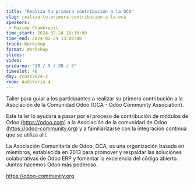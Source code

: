 ```yaml
---
title: "Realiza tu primera contribución a la OCA"
slug: realiza-tu-primera-contribucion-a-la-oca
speakers:
 - Maxime Chambreuil
time_start: 2024-02-24 10:10:00
time_end: 2024-02-24 13:00:00
track: Workshop
format: Workshop
slides: 
video: 
gridarea: "19 / 5 / 20 / 5"
timeslot: 48
day: ccoss2024-2
room: Auditorio 4
---
```


Taller para guiar a los participantes a realizar su primera contribución a la Asociación de la Comunidad Odoo (OCA - Odoo Community Association). 
 
Este taller lo ayudará a pasar por el proceso de contribución de módulos de Odoo (https://odoo.com) a la Asociación de la comunidad de Odoo (https://odoo-community.org) y a familiarizarse con la integración continua que se utiliza allí.
 
La Asociación Comunitaria de Odoo, OCA, es una organización basada en miembros, establecida en 2013 para promover y respaldar las soluciones colaborativas de Odoo ERP y fomentar la excelencia del código abierto. Juntos hacemos Odoo más poderoso.
 
https://odoo-community.org